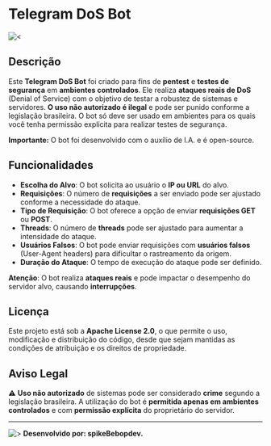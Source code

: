 
# Telegram DoS Bot
![<](https://encrypted-tbn0.gstatic.com/images?q=tbn:ANd9GcQHMf1ZvpzD_GbJVYSGZ4FE3HiFaBNg_fRW3fnvBoZMwdVD73Yoo2ZeCxZC&s=10)

## Descrição

Este **Telegram DoS Bot** foi criado para fins de **pentest** e **testes de segurança** em **ambientes controlados**. Ele realiza **ataques reais de DoS** (Denial of Service) com o objetivo de testar a robustez de sistemas e servidores. **O uso não autorizado é ilegal** e pode ser punido conforme a legislação brasileira. O bot só deve ser usado em ambientes para os quais você tenha permissão explícita para realizar testes de segurança.

**Importante:** O bot foi desenvolvido com o auxílio de I.A. e é open-source. 

## Funcionalidades

- **Escolha do Alvo**: O bot solicita ao usuário o **IP ou URL** do alvo.
- **Requisições**: O número de **requisições** a ser enviado pode ser ajustado conforme a necessidade do ataque.
- **Tipo de Requisição**: O bot oferece a opção de enviar **requisições GET** ou **POST**.
- **Threads**: O número de **threads** pode ser ajustado para aumentar a intensidade do ataque.
- **Usuários Falsos**: O bot pode enviar requisições com **usuários falsos** (User-Agent headers) para dificultar o rastreamento da origem.
- **Duração do Ataque**: O tempo de execução do ataque pode ser definido.

**Atenção**: O bot realiza **ataques reais** e pode impactar o desempenho do servidor alvo, causando **interrupções**.

## Licença

Este projeto está sob a **Apache License 2.0**, o que permite o uso, modificação e distribuição do código, desde que sejam mantidas as condições de atribuição e os direitos de propriedade.

## Aviso Legal

⚠️ **Uso não autorizado** de sistemas pode ser considerado **crime** segundo a legislação brasileira. A utilização do bot é **permitida apenas em ambientes controlados** e com **permissão explícita** do proprietário do servidor.

---
![>](https://encrypted-tbn0.gstatic.com/images?q=tbn:ANd9GcTBYBCMAPmUHqgkmRP9Lzn2oW91hINEVVR7jg&usqp=CAU)
**Desenvolvido por: spikeBebopdev.**


